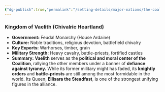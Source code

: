 ```yaml
---
{"dg-publish":true,"permalink":"/setting-details/major-nations/the-coalition-of-free-realms/allied-nations/vaelith/"}
---
```


### **Kingdom of Vaelith (Chivalric Heartland)**

- **Government:** Feudal Monarchy (House Ardaine)
- **Culture:** Noble traditions, religious devotion, battlefield chivalry
- **Key Exports:** Warhorses, timber, grain
- **Military Strength:** Heavy cavalry, battle-priests, fortified castles
- **Summary:** **Vaelith** serves as the **political and moral center of the Coalition**, rallying the other members under a banner of **defiance against tyranny.** While its former military might has faded, its **knightly orders** and **battle-priests** are still among the most formidable in the world. Its Queen, **Ellisara the Steadfast**, is one of the strongest unifying figures in the alliance.